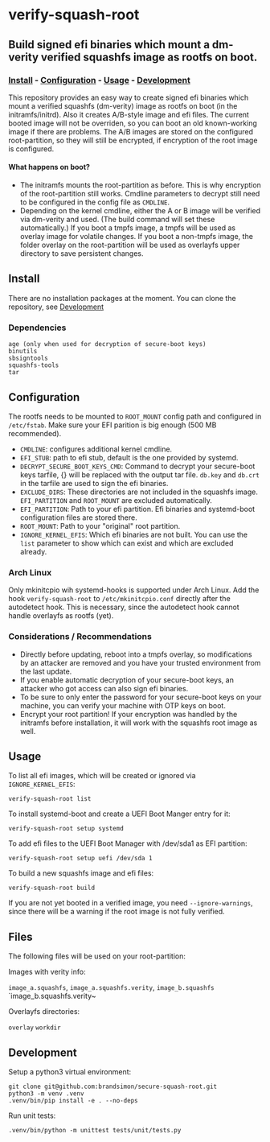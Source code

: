 # verify-squash-root
## Build signed efi binaries which mount a dm-verity verified squashfs image as rootfs on boot.

### [Install](#install) - [Configuration](#configuration) - [Usage](#usage) - [Development](#development)

This repository provides an easy way to create signed efi binaries which mount a
verified squashfs (dm-verity) image as rootfs on boot (in the initramfs/initrd).
Also it creates A/B-style image and efi files. The current booted image will not
be overriden, so you can boot an old known-working image if there are problems.
The A/B images are stored on the configured root-partition, so they will still
be encrypted, if encryption of the root image is configured.

#### What happens on boot?

 - The initramfs mounts the root-partition as before.
   This is why encryption of the root-partition still works.
   Cmdline parameters to decrypt still need to be configured in the config file
   as `CMDLINE`.
 - Depending on the kernel cmdline, either the A or B image will be verified
   via dm-verity and used. (The build command will set these automatically.)
   If you boot a tmpfs image, a tmpfs will be used as overlay image for
   volatile changes.
   If you boot a non-tmpfs image, the folder overlay on the root-partition
   will be used as overlayfs upper directory to save persistent changes.

## Install

There are no installation packages at the moment.
You can clone the repository, see [Development](development)

### Dependencies

```
age (only when used for decryption of secure-boot keys)
binutils
sbsigntools
squashfs-tools
tar
```

## Configuration

The rootfs needs to be mounted to `ROOT_MOUNT` config path and configured in `/etc/fstab`.
Make sure your EFI parition is big enough (500 MB recommended).

- `CMDLINE`: configures additional kernel cmdline.
- `EFI_STUB`: path to efi stub, default is the one provided by systemd.
- `DECRYPT_SECURE_BOOT_KEYS_CMD`: Command to decrypt your secure-boot keys
tarfile, {} will be replaced with the output tar file. `db.key` and `db.crt`
in the tarfile are used to sign the efi binaries.
- `EXCLUDE_DIRS`: These directories are not included in the squashfs image.
`EFI_PARTITION` and `ROOT_MOUNT` are excluded automatically.
- `EFI_PARTITION`: Path to your efi partition. Efi binaries and systemd-boot
configuration files are stored there.
- `ROOT_MOUNT`: Path to your "original" root partition.
- `IGNORE_KERNEL_EFIS`: Which efi binaries are not built. You can use the
`list` parameter to show which can exist and which are excluded already.

### Arch Linux

Only mkinitcpio wih systemd-hooks is supported under Arch Linux.
Add the hook `verify-squash-root` to `/etc/mkinitcpio.conf` directly after the autodetect hook.
This is necessary, since the autodetect hook cannot handle overlayfs as rootfs (yet).

### Considerations / Recommendations

 - Directly before updating, reboot into a tmpfs overlay, so modifications by
an attacker are removed and you have your trusted environment from the last
update.
 - If you enable automatic decryption of your secure-boot keys, an
attacker who got access can also sign efi binaries.
 - To be sure to only enter the password for your secure-boot keys
on your machine, you can verify your machine with OTP keys on boot.
 - Encrypt your root partition! If your encryption was handled by the
initramfs before installation, it will work with the squashfs root
image as well.

## Usage

To list all efi images, which will be created or ignored via
`IGNORE_KERNEL_EFIS`:
```
verify-squash-root list
```

To install systemd-boot and create a UEFI Boot Manger entry for it:
```
verify-squash-root setup systemd
```

To add efi files to the UEFI Boot Manager with /dev/sda1 as EFI partition:
```
verify-squash-root setup uefi /dev/sda 1
```

To build a new squashfs image and efi files:
```
verify-squash-root build
```

If you are not yet booted in a verified image, you need `--ignore-warnings`,
since there will be a warning if the root image is not fully verified.

## Files

The following files will be used on your root-partition:

Images with verity info:

`image_a.squashfs`, `image_a.squashfs.verity`,
`image_b.squashfs` `image_b.squashfs.verity~

Overlayfs directories:

`overlay` `workdir`

## Development

Setup a python3 virtual environment:

```shell
git clone git@github.com:brandsimon/secure-squash-root.git
python3 -m venv .venv
.venv/bin/pip install -e . --no-deps
```

Run unit tests:

```shell
.venv/bin/python -m unittest tests/unit/tests.py
```
